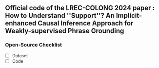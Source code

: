 ## Official code of the LREC-COLONG 2024 paper : How to Understand ''Support''? An Implicit-enhanced Causal Inference Approach for Weakly-supervised Phrase Grounding
### Open-Source Checklist
- [ ] ~~Dataset~~
- [ ] Code

